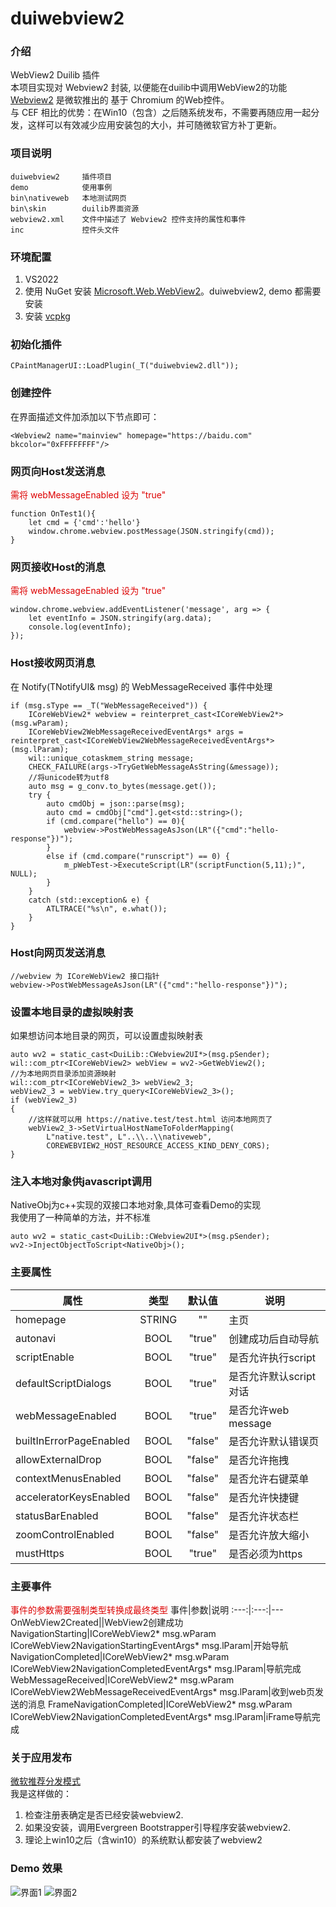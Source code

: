 # duiwebview2

### 介绍
WebView2 Duilib 插件\
本项目实现对 Webview2 封装, 以便能在duilib中调用WebView2的功能\
[Webview2](https://learn.microsoft.com/zh-cn/microsoft-edge/webview2/) 是微软推出的 基于 Chromium 的Web控件。\
与 CEF 相比的优势：在Win10（包含）之后随系统发布，不需要再随应用一起分发，这样可以有效减少应用安装包的大小，并可随微软官方补丁更新。

### 项目说明
```
duiwebview2     插件项目
demo            使用事例
bin\nativeweb   本地测试网页
bin\skin        duilib界面资源
webview2.xml    文件中描述了 Webview2 控件支持的属性和事件
inc             控件头文件
```
### 环境配置
1.  VS2022
2.  使用 NuGet 安装 [Microsoft.Web.WebView2](https://learn.microsoft.com/zh-cn/microsoft-edge/webview2/)。duiwebview2, demo 都需要安装
3.  安装 [vcpkg](https://github.com/microsoft/vcpkg "vcpkg github")

### 初始化插件
```
CPaintManagerUI::LoadPlugin(_T("duiwebview2.dll"));
```
### 创建控件
在界面描述文件加添加以下节点即可：
```
<Webview2 name="mainview" homepage="https://baidu.com" bkcolor="0xFFFFFFFF"/>
```
### 网页向Host发送消息
<font color="#dd0000">需将 webMessageEnabled 设为 "true"</font>
```
function OnTest1(){
    let cmd = {'cmd':'hello'}
    window.chrome.webview.postMessage(JSON.stringify(cmd));		                
}
```
### 网页接收Host的消息
<font color="#dd0000">需将 webMessageEnabled 设为 "true"</font>
```
window.chrome.webview.addEventListener('message', arg => {
    let eventInfo = JSON.stringify(arg.data);
    console.log(eventInfo);
});
```

### Host接收网页消息
在 Notify(TNotifyUI& msg) 的 WebMessageReceived 事件中处理
```
if (msg.sType == _T("WebMessageReceived")) {
    ICoreWebView2* webview = reinterpret_cast<ICoreWebView2*>(msg.wParam);
    ICoreWebView2WebMessageReceivedEventArgs* args = reinterpret_cast<ICoreWebView2WebMessageReceivedEventArgs*>(msg.lParam);
    wil::unique_cotaskmem_string message;
    CHECK_FAILURE(args->TryGetWebMessageAsString(&message));
    //将unicode转为utf8
    auto msg = g_conv.to_bytes(message.get());
    try {
        auto cmdObj = json::parse(msg);
        auto cmd = cmdObj["cmd"].get<std::string>();
        if (cmd.compare("hello") == 0){
            webview->PostWebMessageAsJson(LR"({"cmd":"hello-response"})");
        }
        else if (cmd.compare("runscript") == 0) {
            m_pWebTest->ExecuteScript(LR"(scriptFunction(5,11);)", NULL);
        }
    }
    catch (std::exception& e) {
        ATLTRACE("%s\n", e.what());
    }
}

```

### Host向网页发送消息
```
//webview 为 ICoreWebView2 接口指针
webview->PostWebMessageAsJson(LR"({"cmd":"hello-response"})");
```
### 设置本地目录的虚拟映射表
如果想访问本地目录的网页，可以设置虚拟映射表
```
auto wv2 = static_cast<DuiLib::CWebview2UI*>(msg.pSender);
wil::com_ptr<ICoreWebView2> webView = wv2->GetWebView2();
//为本地网页目录添加资源映射
wil::com_ptr<ICoreWebView2_3> webView2_3;
webView2_3 = webView.try_query<ICoreWebView2_3>();
if (webView2_3)
{
    //这样就可以用 https://native.test/test.html 访问本地网页了
    webView2_3->SetVirtualHostNameToFolderMapping(
        L"native.test", L"..\\..\\nativeweb",
        COREWEBVIEW2_HOST_RESOURCE_ACCESS_KIND_DENY_CORS);
}
```

### 注入本地对象供javascript调用
NativeObj为c++实现的双接口本地对象,具体可查看Demo的实现\
我使用了一种简单的方法，并不标准
```
auto wv2 = static_cast<DuiLib::CWebview2UI*>(msg.pSender);
wv2->InjectObjectToScript<NativeObj>();
```

### 主要属性
属性|类型|默认值|说明
-----|:-----:|:-----:|----------
homepage|STRING|""|主页
autonavi|BOOL|"true"|创建成功后自动导航
scriptEnable|BOOL|"true"|是否允许执行script
defaultScriptDialogs|BOOL|"true"|是否允许默认script对话
webMessageEnabled|BOOL|"true"|是否允许web message
builtInErrorPageEnabled|BOOL|"false"|是否允许默认错误页
allowExternalDrop|BOOL|"false"|是否允许拖拽
contextMenusEnabled|BOOL|"false"|是否允许右键菜单
acceleratorKeysEnabled|BOOL|"false"|是否允许快捷键
statusBarEnabled|BOOL|"false"|是否允许状态栏
zoomControlEnabled|BOOL|"false"|是否允许放大缩小
mustHttps|BOOL|"true"|是否必须为https

### 主要事件
<font color="#dd0000">事件的参数需要强制类型转换成最终类型</font>
事件|参数|说明
:---:|:---:|---
OnWebView2Created||WebView2创建成功
NavigationStarting|ICoreWebView2* msg.wParam <br/>ICoreWebView2NavigationStartingEventArgs* msg.lParam|开始导航
NavigationCompleted|ICoreWebView2* msg.wParam<br/>ICoreWebView2NavigationCompletedEventArgs* msg.lParam|导航完成
WebMessageReceived|ICoreWebView2* msg.wParam<br/>ICoreWebView2WebMessageReceivedEventArgs* msg.lParam|收到web页发送的消息
FrameNavigationCompleted|ICoreWebView2* msg.wParam<br/>ICoreWebView2NavigationCompletedEventArgs* msg.lParam|iFrame导航完成

### 关于应用发布
[微软推荐分发模式](https://learn.microsoft.com/zh-cn/microsoft-edge/webview2/concepts/distribution)\
我是这样做的：
1. 检查注册表确定是否已经安装webview2.
2. 如果没安装，调用Evergreen Bootstrapper引导程序安装webview2.
3. 理论上win10之后（含win10）的系统默认都安装了webview2

### Demo 效果
![界面1](https://gitee.com/bruce_code/duiwebview2/raw/master/docimg/demo1.png)
![界面2](https://gitee.com/bruce_code/duiwebview2/raw/master/docimg/demo2.png)
